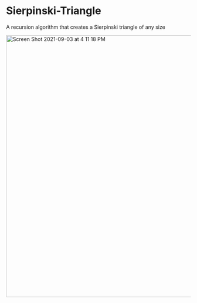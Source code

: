 # Sierpinski-Triangle
A recursion algorithm that creates a Sierpinski triangle of any size

<img width="715" alt="Screen Shot 2021-09-03 at 4 11 18 PM" src="https://user-images.githubusercontent.com/89763206/132073233-febbc93c-db19-4774-bc30-8b8bd75b676b.png">

